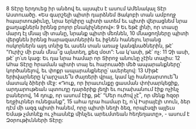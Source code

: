8 Տէրը երդուեց իր անձով
եւ այսպէս է ասում Ամենակալ Տէր Աստուածը.
«Ես գարշելի պիտի դարձնեմ Յակոբի տան ամբողջ հպարտութիւնը,
նրա երկիրը պիտի ատեմ
եւ պիտի վերացնեմ նրա քաղաքներն իրենց բոլոր բնակիչներով»:
9 Եւ եթէ լինի, որ տասը մարդ էլ մնայ մի տանը,
նրանք պիտի մեռնեն,
10 մնացողները պիտի վերցնեն իրենց հարազատներին
եւ իջնեն հանելու նրանց ոսկորներն այդ տնից
եւ ասեն տան առաջ կանգնածներին, թէ՝
“Ուրիշ մի բան մնա՞ց այնտեղ, քեզ մօտ”:
Նա կ՚ասի, թէ՝ ոչ:
11 Չի ասի, թէ՝ լո՛ւռ կաց:
Եւ դա նրա համար որ Տիրոջ անունը չէին տալիս:
12 Ահա Տէրը հրաման պիտի տայ
եւ հարուածի մեծ ապարանքները՝ կործանելով,
եւ փոքր ապարանքները՝ աւերելով:
13 Միթէ երիվարները կ՚արշաւե՞ն ժայռերի վրայ,
կամ կը հանդարտուե՞ն մատակ ձիերի մէջ:
«Դուք, որ իրաւունքը ցասման փոխարկեցիք,
արդարութեան պտուղը դարձրիք լեղի
եւ ուրախանում էիք ոչինչ բաներով,
14 դուք, որ ասում էիք, թէ՝ “Մեր ուժով չէ՞, որ մենք հզօր եղջիւրներ ունեցանք”,
15 ահա դրա համար էլ, ո՛վ Իսրայէլի տուն,
ձեր դէմ մի ազգ պիտի հանեմ, որը պիտի նեղի ձեզ,
որպէսզի այլեւս Եմաթ չմտնէք
ու չհասնէք մինչեւ արեւմտեան հեղեղատը», - ասում է Զօրութիւնների Տէրը:
